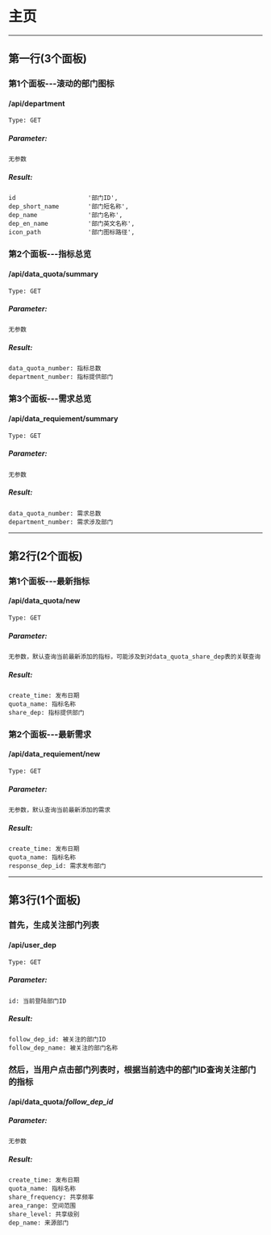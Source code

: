 # 主页

-----

## 第一行(3个面板)

### 第1个面板---滚动的部门图标
#### /api/department
    Type: GET
##### Parameter:
    无参数
##### Result:
    id                    '部门ID',
    dep_short_name        '部门短名称',
    dep_name              '部门名称',
    dep_en_name           '部门英文名称',
    icon_path             '部门图标路径',

### 第2个面板---指标总览
#### /api/data_quota/summary
    Type: GET
##### Parameter:
    无参数
##### Result:
    data_quota_number: 指标总数
    department_number: 指标提供部门

### 第3个面板---需求总览
#### /api/data_requiement/summary
    Type: GET
##### Parameter:
    无参数
##### Result:
    data_quota_number: 需求总数
    department_number: 需求涉及部门

-----

## 第2行(2个面板)

### 第1个面板---最新指标
#### /api/data_quota/new
    Type: GET
##### Parameter:
    无参数，默认查询当前最新添加的指标，可能涉及到对data_quota_share_dep表的关联查询
##### Result:
    create_time: 发布日期
    quota_name: 指标名称
    share_dep: 指标提供部门

### 第2个面板---最新需求
#### /api/data_requiement/new
    Type: GET
##### Parameter:
    无参数，默认查询当前最新添加的需求
##### Result:
    create_time: 发布日期
    quota_name: 指标名称
    response_dep_id: 需求发布部门

-----

## 第3行(1个面板)

### 首先，生成关注部门列表
#### /api/user_dep
    Type: GET
##### Parameter:
    id: 当前登陆部门ID
##### Result:
    follow_dep_id: 被关注的部门ID
    follow_dep_name: 被关注的部门名称

### 然后，当用户点击部门列表时，根据当前选中的部门ID查询关注部门的指标
#### /api/data_quota/*follow_dep_id*
##### Parameter:
    无参数
##### Result:
    create_time: 发布日期
    quota_name: 指标名称
    share_frequency: 共享频率
    area_range: 空间范围
    share_level: 共享级别
    dep_name: 来源部门
